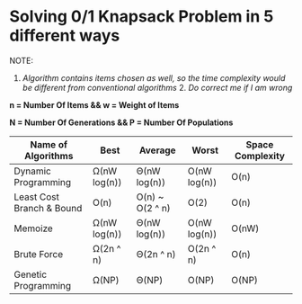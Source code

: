 # Solving 0/1 Knapsack Problem in 5 different ways
NOTE:
1. *Algorithm contains items chosen as well, so the time complexity would be different from conventional algorithms* 2. *Do correct me if I am wrong*

**n = Number Of Items && w = Weight of Items**

**N = Number Of Generations && P = Number Of Populations**

Name of Algorithms|Best|Average|Worst|Space Complexity|
| --- | --- | --- | --- | --- |
Dynamic Programming|Ω(nW log(n))|Θ(nW log(n))|O(nW log(n))|O(n)|
Least Cost Branch & Bound|O(n)| O(n) ~ O(2 ^ n) |O(2)|O(n)|
Memoize|Ω(nW log(n))|Θ(nW log(n))|O(nW log(n))|O(nW)
Brute Force|Ω(2n ^ n)|Θ(2n ^ n)|O(2n ^ n)|O(n)|
Genetic Programming|Ω(NP)|Θ(NP)|O(NP)|O(NP)|
